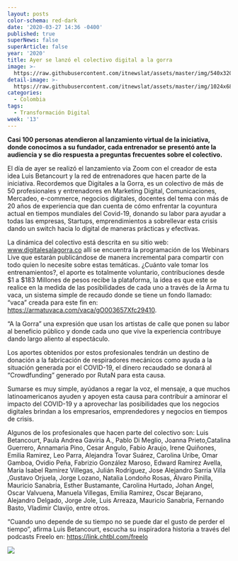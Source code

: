 ```yaml
---
layout: posts
color-schema: red-dark
date: '2020-03-27 14:36 -0400'
published: true
superNews: false
superArticle: false
year: '2020'
title: Ayer se lanzó el colectivo digital a la gorra
image: >-
  https://raw.githubusercontent.com/itnewslat/assets/master/img/540x320/La-Gorra-p.jpg
detail-image: >-
  https://raw.githubusercontent.com/itnewslat/assets/master/img/1024x680/La-Gorra-g.jpg
categories:
  - Colombia
tags:
  - Transformación Digital
week: '13'
---
```

**Casi 100 personas atendieron al lanzamiento virtual de la iniciativa, donde conocimos a su fundador, cada entrenador se presentó ante la audiencia y se dio respuesta a preguntas frecuentes sobre el colectivo.**

El día de ayer se realizó el lanzamiento via Zoom con el creador de esta idea Luis Betancourt y la red de entrenadores que hacen parte de la iniciativa. Recordemos que Digitales a la Gorra, es un colectivo de más de 50 profesionales y entrenadores en Marketing Digital, Comunicaciones, Mercadeo, e-commerce, negocios digitales, docentes del tema con más de 20 años de experiencia que dan cuenta de cómo enfrentar la coyuntura actual en tiempos mundiales del Covid-19, donando su labor para ayudar a todas las empresas, Startups, emprendimientos a sobrellevar esta crisis dando un switch hacia lo digital de maneras prácticas y efectivas. 

La dinámica del colectivo está descrita en su sitio web: www.digitalesalagorra.co allí se encuentra la programación de los Webinars Live que estarán publicándose de manera incremental para compartir con todo quien lo necesite sobre estas temáticas. ¿Cuánto vale tomar los entrenamientos?, el aporte es totalmente voluntario, contribuciones desde $1 a $183 Millones de pesos recibe la plataforma, la idea es que este se realice en la medida de las posibilidades de cada uno a través de la Arma tu vaca, un sistema simple de recaudo donde se tiene un fondo llamado: “vaca” creada para este fin en: https://armatuvaca.com/vaca/gO003657Xfc29410.

“A la Gorra” una expresión que usan los artistas de calle que ponen su labor al beneficio público y donde cada uno que vive la experiencia contribuye dando largo aliento al espectáculo. 

Los aportes obtenidos por estos profesionales tendrán un destino de donación a la fabricación de respiradores mecánicos como ayuda a la situación generada por el COVID-19, el dinero recaudado se donará al “Crowdfunding”  generado por RutaN para esta causa. 

Sumarse es muy simple, ayúdanos a regar la voz, el mensaje, a que muchos latinoamericanos ayuden y apoyen esta causa para contribuir a aminorar el impacto del COVID-19 y a aprovechar las posibilidades que los negocios digitales brindan a los empresarios, emprendedores y negocios en tiempos de crisis. 
 
Algunos de los profesionales que hacen parte del colectivo son: Luis Betancourt, Paula Andrea Gaviria A., Pablo Di Meglio, Joanna Prieto,Catalina Guerrero, Annamaria Pino, Cesar Angulo, Fabio Araujo, Irene Quiñones, Emilia Ramirez, Leo Parra, Alejandra Tovar Suárez, Carolina Uribe, Omar Gamboa, Ovidio Peña, Fabrizio González Maroso, Edward Ramírez Avella, Maria Isabel Ramírez Villegas, Julián Rodríguez, Jose Alejandro Sarria Villa ,Gustavo Orjuela, Jorge Lozano, Natalia Londoño Rosas, Álvaro Pinilla, Mauricio Sanabria, Esther Bustamante, Carolina Hurtado, Johan Angel, Oscar Valvuena, Manuela Villegas, Emilia Ramirez, Oscar Bejarano, Alejandro Delgado, Jorge Jole, Luis Arreaza, Mauricio Sanabria, Fernando Basto, Vladimir Clavijo, entre otros.

“Cuando uno depende de su tiempo no se puede dar el gusto de perder el tiempo”, afirma Luis Betancourt, escucha su inspiradora historia a través del podcasts Freelo en: https://link.chtbl.com/freelo 

<img src="https://tracker.metricool.com/c3po.jpg?hash=56f88a41e39ab42c063cc51676587a04"/>